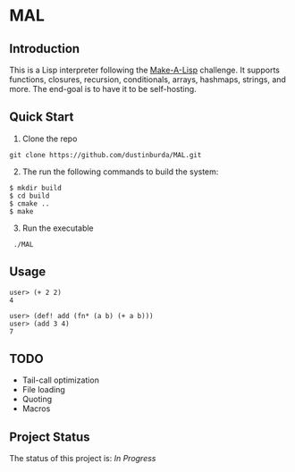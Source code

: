 # MAL


## Introduction
This is a Lisp interpreter following the [Make-A-Lisp](https://github.com/kanaka/mal/tree/master) challenge. It supports functions, closures, recursion,
conditionals, arrays, hashmaps, strings, and more. The end-goal is to have it to be self-hosting.

## Quick Start

1. Clone the repo

`git clone https://github.com/dustinburda/MAL.git`

2. The run the following commands to build the system:  

```
$ mkdir build
$ cd build
$ cmake .. 
$ make
```

3. Run the executable
```
 ./MAL
```


## Usage

```
user> (+ 2 2)
4
```

```
user> (def! add (fn* (a b) (+ a b)))
user> (add 3 4)
7
```

## TODO
* Tail-call optimization
* File loading
* Quoting
* Macros

## Project Status
The status of this project is: _In Progress_